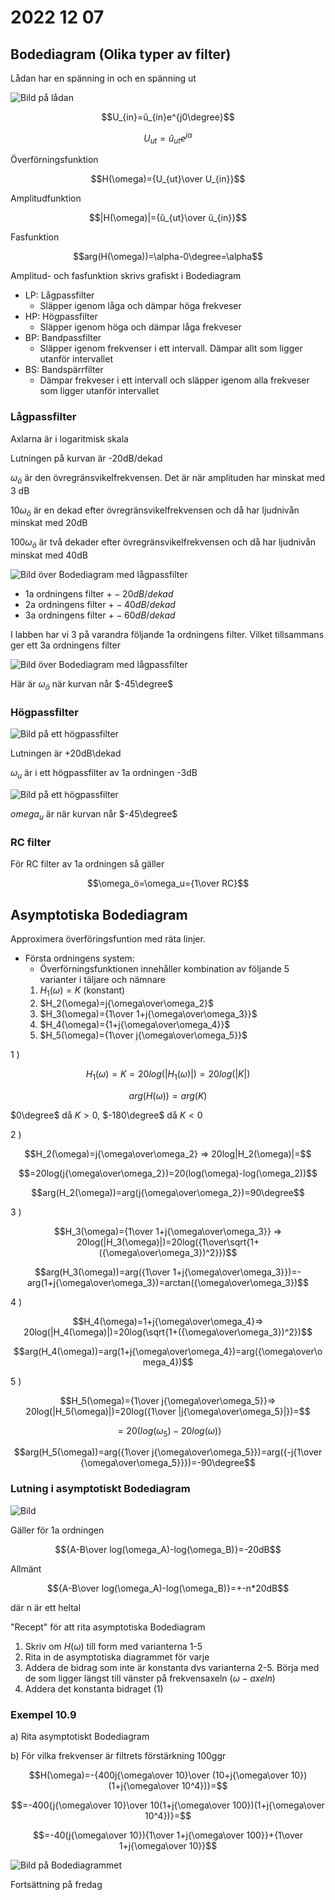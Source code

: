 # 2022 12 07

## Bodediagram (Olika typer av filter)

Lådan har en spänning in och en spänning ut

![Bild på lådan](https://lh3.googleusercontent.com/kHjgWsPi1hSoczgpHMUu6wpgPNt90IyIQzwWIrsBJSTafsTGDqgVSpV_Tu9dLauPcmfH7ICMF4oO76rxjdMeQ4aewqOm-b76EVLX1FmXxoK3Q6gQxEzsjEh9U9H3zoTeVN72XmzRFV8=w2400)

$$U_{in}=û_{in}e^{j0\degree}$$

$$U_{ut}=û_{ut}e^{j\alpha}$$

Överförningsfunktion

$$H(\omega)={U_{ut}\over U_{in}}$$

Amplitudfunktion

$$|H(\omega)|={û_{ut}\over û_{in}}$$

Fasfunktion

$$arg(H(\omega))=\alpha-0\degree=\alpha$$

Amplitud- och fasfunktion skrivs grafiskt i Bodediagram

- LP: Lågpassfilter
  - Släpper igenom låga och dämpar höga frekveser
- HP: Högpassfilter
  - Släpper igenom höga och dämpar låga frekveser
- BP: Bandpassfilter
  - Släpper igenom frekvenser i ett intervall. Dämpar allt som ligger utanför intervallet
- BS: Bandspärrfilter
  - Dämpar frekveser i ett intervall och släpper igenom alla frekveser som ligger utanför intervallet

### Lågpassfilter

Axlarna är i logaritmisk skala

Lutningen på kurvan är -20dB/dekad

$\omega_ö$ är den övregränsvikelfrekvensen. Det är när amplituden har minskat med 3 dB

$10\omega_ö$ är en dekad efter övregränsvikelfrekvensen och då har ljudnivån minskat med 20dB

$100\omega_ö$ är två dekader efter övregränsvikelfrekvensen och då har ljudnivån minskat med 40dB

![Bild över Bodediagram med lågpassfilter](https://lh3.googleusercontent.com/QqiOVYkn6KEA8FteZsx8OQgjgFYE4kBqZdBRL4c_ChztCXee06foGI9wkkYg8gxNFuiZ54wp68AcAsMrAZMeiomR1qb6V1Iaa50taX6j_z5dUyoUTPXUxUf7efHnMN3FIJw4pLjZFjU=w2400)

- 1a ordningens filter $+-20dB/dekad$
- 2a ordningens filter $+-40dB/dekad$
- 3a ordningens filter $+-60dB/dekad$

I labben har vi 3 på varandra följande 1a ordningens filter. Vilket tillsammans ger ett 3a ordningens filter

![Bild över Bodediagram med lågpassfilter](https://lh3.googleusercontent.com/Ed1PUZPPI2-HjmaO3vLH54cEjSxvK1pX6csOGSf2R07G8GjTJ9L5rDMt22kc4b15qlFkgVXTanzKukI2-MfYbTLa9o7SlBX3lW5Hy8lfdpN4sD9f-G_k1rInKgrLTaeGYfxCE-z9lcY=w2400)

Här är $\omega_ö$ när kurvan når $-45\degree$

### Högpassfilter

![Bild på ett högpassfilter](https://lh3.googleusercontent.com/RU53X8JGvL842cPDZ4tho9U5bkaega0WFmVaTg8KjgRcV8m4Beh4ozMGGWZ8KcqrC9BeLboNdmsgpIi5hBmlNk7Cu_Y6kFUB4s3F0ZKATiL6Q72_rpQcWkNZtDPZd0k6WTCGJ6igTyc=w2400)

Lutningen är +20dB\dekad

$\omega_u$ är i ett högpassfilter av 1a ordningen -3dB

![Bild på ett högpassfilter](https://lh3.googleusercontent.com/B2fT8Ga0MPZnfYyqtk3Xf3bBEyi7H-lsq18rYGOQOjn4piTWPgXWtsDNEU4-z_8UQ0td0ojIkh8-1cwvCNxD082fgJvRPQX0uTlGR9gFn62C_LuMUJqoL0F3qKRzDwKr-JKXICPKTcg=w2400)

$omega_u$ är när kurvan når $-45\degree$

### RC filter

För RC filter av 1a ordningen så gäller

$$\omega_ö=\omega_u={1\over RC}$$

## Asymptotiska Bodediagram

Approximera överföringsfuntion med räta linjer.

- Första ordningens system:
  - Överförningsfunktionen innehåller kombination av följande 5 varianter i täljare och nämnare
  1) $H_1(\omega)=K$ (konstant)
  2) $H_2(\omega)=j{\omega\over\omega_2}$
  3) $H_3(\omega)={1\over 1+j{\omega\over\omega_3}}$
  4) $H_4(\omega)={1+j{\omega\over\omega_4}}$
  5) $H_5(\omega)={1\over j{\omega\over\omega_5}}$

1 )

$$H_1(\omega)=K=20log(|H_1(\omega)|)=20log(|K|)$$

$$arg(H(\omega))=arg(K)$$

$0\degree$ då $K\gt0$, $-180\degree$ då $K\lt0$

2 )

$$H_2(\omega)=j{\omega\over\omega_2} => 20log|H_2(\omega)|=$$

$$=20log(j{\omega\over\omega_2})=20(log(\omega)-log(\omega_2))$$

$$arg(H_2(\omega))=arg(j{\omega\over\omega_2})=90\degree$$

3 )

$$H_3(\omega)={1\over 1+j{\omega\over\omega_3}} => 20log(|H_3(\omega)|)=20log({1\over\sqrt{1+({\omega\over\omega_3})^2}})$$

$$arg(H_3(\omega))=arg({1\over 1+j{\omega\over\omega_3}})=-arg(1+j{\omega\over\omega_3})=arctan({\omega\over\omega_3})$$

4 )

$$H_4(\omega)=1+j{\omega\over\omega_4}=> 20log(|H_4(\omega)|)=20log(\sqrt{1+({\omega\over\omega_3})^2})$$

$$arg(H_4(\omega))=arg(1+j{\omega\over\omega_4})=arg({\omega\over\omega_4})$$

5 )

$$H_5(\omega)={1\over j{\omega\over\omega_5}}=> 20log(|H_5(\omega)|)=20log({1\over |j{\omega\over\omega_5}|})=$$

$$=20(log(\omega_5)-20log(\omega))$$

$$arg(H_5(\omega))=arg({1\over j{\omega\over\omega_5}})=arg({-j{1\over {\omega\over\omega_5}}})=-90\degree$$

### Lutning i asymptotiskt Bodediagram

![Bild](https://lh3.googleusercontent.com/Z52VLZegUMuvW2ztbu4bTtuPaKdWT7G27UkMDNin5AdDlS8qdkKKr-sRWMynoZTcLiTlb8_dfNvXz-aKJk8b2k6sZJ_VJuz32gb-nkYqvuvGTkYenT-p1itKN0IsJpxx-tEZ9uTVuqQ=w2400)

Gäller för 1a ordningen

$${A-B\over log(\omega_A)-log(\omega_B)}=-20dB$$

Allmänt

$${A-B\over log(\omega_A)-log(\omega_B)}=+-n*20dB$$

där n är ett heltal

"Recept" för att rita asymptotiska Bodediagram

1) Skriv om $H(\omega)$ till form med varianterna 1-5
2) Rita in de asymptotiska diagrammet för varje
3) Addera de bidrag som inte är konstanta dvs varianterna 2-5. Börja med de som ligger längst till vänster på frekvensaxeln $(\omega-axeln)$
4) Addera det konstanta bidraget (1)

### Exempel 10.9

a) Rita asymptotiskt Bodediagram

b) För vilka frekvenser är filtrets förstärkning 100ggr

$$H(\omega)=-{400j{\omega\over 10}\over (10+j{\omega\over 10})(1+j{\omega\over 10^4})}=$$

$$=-400{j{\omega\over 10}\over 10(1+j{\omega\over 100})(1+j{\omega\over 10^4})}=$$

$$=-40(j{\omega\over 10}){1\over 1+j{\omega\over 100}}+{1\over 1+j{\omega\over 10}}$$

![Bild på Bodediagrammet](https://lh3.googleusercontent.com/lXOB8TojbYBG-ynNGlwKsyeQnkJv2chk8kXeS56PByEdlnetW0g2E60igzlWs2z_BGpGUjU8vvMdbhDpBGrEOukfcPTL8tQsjE7XbjGm1iVQjJ5dJ2zqynUpmU6wgHN0E9Knp7TP3fg=w2400)

Fortsättning på fredag
